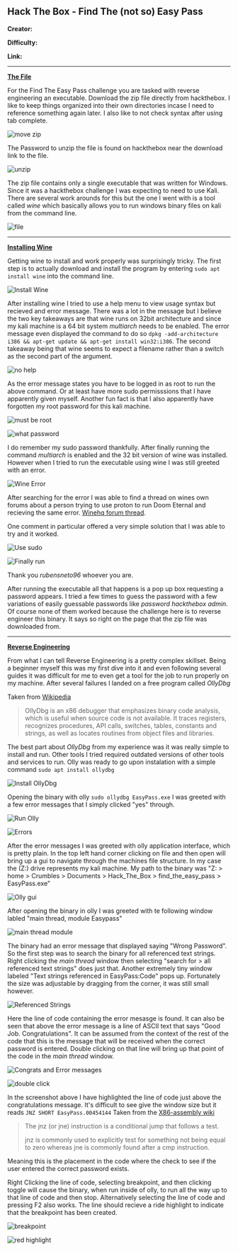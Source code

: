 ## **Hack The Box - Find The (not so) Easy Pass**

**Creator:** 

**Difficulty:**

**Link:** 

---


<ins>**The File**</ins>

For the Find The Easy Pass challenge you are tasked with reverse engineering an executable. Download the zip file directly from hackthebox. I like to keep things organized into their own directories incase I need to reference something again later. I also like to not check syntax after using tab complete.

![move zip](/docs/assets/images/HTB/easypass/easypass01.png)

The Password to unzip the file is found on hackthebox near the download link to the file.

![unzip](/docs/assets/images/HTB/easypass/easypass02.png)

The zip file contains only a single executable that was written for Windows. Since it was a hackthebox challenge I was expecting to need to use Kali. There are several work arounds for this but the one I went with is a tool called *wine* which basically allows you to run windows binary files on kali from the command line.

![file](/docs/assets/images/HTB/easypass/easypass03.png)

---


<ins>**Installing Wine**</ins>

Getting wine to install and work properly was surprisingly tricky. The first step is to actually download and install the program by entering `sudo apt install wine` into the command line.

![Install Wine](/docs/assets/images/HTB/easypass/easypass04.png)

After installing wine I tried to use a help menu to view usage syntax but recieved and error message. There was a lot in the message but I believe the two key takeaways are that wine runs on 32bit architecture and since my kali machine is a 64 bit system *multiarch* needs to be enabled. The error message even displayed the command to do so `dpkg -add-architecture i386 && apt-get update && apt-get install win32:i386`. The second takeaway being that wine seems to expect a filename rather than a switch as the second part of the argument. 

![no help](/docs/assets/images/HTB/easypass/easypass05.png)

As the error message states you have to be logged in as root to run the above command. Or at least have more sudo permisssions that I have apparently given myself. Another fun fact is that I also apparently have forgotten my root password for this kali machine.

![must be root ](/docs/assets/images/HTB/easypass/easypass06.png)

![what password](/docs/assets/images/HTB/easypass/easypass07.png)

I do remember my sudo password thankfully. After finally running the command *multiarch* is enabled and the 32 bit version of wine was installed. However when I tried to run the executable using wine I was still greeted with an error.

![Wine Error](/docs/assets/images/HTB/easypass/easypass08.png)

After searching for the error I was able to find a thread on wines own forums about a person trying to use proton to run Doom Eternal and recieving the same error. [Winehq forum thread](https://forum.winehq.org/viewtopic.php?t=34517).

One comment in particular offered a very simple solution that I was able to try and it worked. 

![Use sudo](/docs/assets/images/HTB/easypass/easypass09.png)

![Finally run](/docs/assets/images/HTB/easypass/easypass10.png)

Thank you *rubensneto96* whoever you are.

After running the executable all that happens is a pop up box requesting a password appears. I tried a few times to guess the password with a few variations of easily guessable passwords like *password* *hackthebox* *admin*. Of course none of them worked because the challenge here is to reverse engineer this binary. It says so right on the page that the zip file was downloaded from.

---


<ins>**Reverse Engineering**</ins>

From what I can tell Reverse Engineering is a pretty complex skillset. Being a beginner myself this was my first dive into it and even following several guides it was difficult for me to even get a tool for the job to run properly on my machine. After several failures I landed on a free program called *OllyDbg*

Taken from [Wikipedia]()

>OllyDbg is an x86 debugger that emphasizes binary code analysis, which is useful when source code is not available. It traces registers, recognizes procedures, API calls, switches, tables, constants and strings, as well as locates routines from object files and libraries.

The best part about *OllyDbg* from my experience was it was really simple to install and run. Other tools I tried required outdated versions of other tools and services to run. Olly was ready to go upon instalation with a simple command
`sudo apt install ollydbg`

![Install OllyDbg](/docs/assets/images/HTB/easypass/easypass11.png)

Opening the binary with olly `sudo ollydbg EasyPass.exe` I was greeted with a few error messages that I simply clicked "yes" through.

![Run Olly](/docs/assets/images/HTB/easypass/easypass12.png)

![Errors](/docs/assets/images/HTB/easypass/easypass13.png)

After the error messages I was greeted with olly application interface, which is pretty plain. In the top left hand corner clicking on file and then open will bring up a gui to navigate through the machines file structure. In my case the (Z:) drive represents my kali machine. My path to the binary was "Z: > home > Crumbles > Documents > Hack_The_Box > find_the_easy_pass > EasyPass.exe"

![Olly gui](/docs/assets/images/HTB/easypass/easypass14.png)

After opening the binary in olly I was greeted with te following window labled "main thread, module Easypass"

![main thread module](/docs/assets/images/HTB/easypass/easypass15.png)

The binary had an error message that displayed saying "Wrong Password". So the first step was to search the binary for all referenced text strings. Right clicking the *main thread* window then selecting "search for > all referenced text strings" does just that. Another extremely tiny window labeled "Text strings referenced in EasyPass:Code" pops up. Fortunately the size was adjustable by dragging from the corner, it was still small however.

![Referenced Strings](/docs/assets/images/HTB/easypass/easypass16.png)

Here the line of code containing the error mesasge is found. It can also be seen that above the error message is a line of ASCII text that says "Good Job. Congratulations". It can be assumed from the context of the rest of the code that this is the message that will be received when the correct password is entered. Double clicking on that line will bring up that point of the code in the *main thread* window.

![Congrats and Error messages](/docs/assets/images/HTB/easypass/easypass17.png)

![double click](/docs/assets/images/HTB/easypass/easypass18.png)

In the screenshot above I have highlighted the line of code just above the congratulations message. It's difficult to see give the window size but it reads `JNZ SHORT EasyPass.00454144` Taken from the [X86-assembly wiki](https://www.aldeid.com/wiki/X86-assembly/Instructions/jnz)

> The jnz (or jne) instruction is a conditional jump that follows a test. 
>
>jnz is commonly used to explicitly test for something not being equal to zero whereas jne is commonly found after a cmp instruction. 

Meaning this is the placement in the code where the check to see if the user entered the correct password exists.

Right Clicking the line of code, selecting breakpoint, and then clicking toggle will cause the binary, when run inside of olly, to run all the way up to that line of code and then stop. Alternatively selecting the line of code and pressing F2 also works. The line should recieve a ride highlight to indicate that the breakpoint has been created.

![breakpoint](/docs/assets/images/HTB/easypass/easypass19.png)

![red highlight](/docs/assets/images/HTB/easypass/easypass20.png)



 


